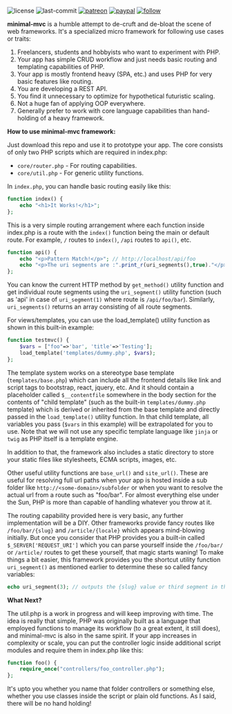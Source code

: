 ![license](https://img.shields.io/github/license/prahladyeri/minimal-mvc.svg)
![last-commit](https://img.shields.io/github/last-commit/prahladyeri/minimal-mvc.svg)
[![patreon](https://img.shields.io/badge/Patreon-brown.svg?logo=patreon)](https://www.patreon.com/prahladyeri)
[![paypal](https://img.shields.io/badge/PayPal-blue.svg?logo=paypal)](https://paypal.me/prahladyeri)
[![follow](https://img.shields.io/twitter/follow/prahladyeri.svg?style=social)](https://twitter.com/prahladyeri)

**minimal-mvc** is a humble attempt to de-cruft and de-bloat the scene of web frameworks. It's a specialized micro framework for following use cases or traits:

1. Freelancers, students and hobbyists who want to experiment with PHP.
2. Your app has simple CRUD workflow and just needs basic routing and templating capabilities of PHP.
3. Your app is mostly frontend heavy (SPA, etc.) and uses PHP for very basic features like routing.
4. You are developing a REST API.
5. You find it unnecessary to optimize for hypothetical futuristic scaling.
6. Not a huge fan of applying OOP everywhere.
7. Generally prefer to work with core language capabilities than hand-holding of a heavy framework.

**How to use minimal-mvc framework:**

Just download this repo and use it to prototype your app. The core consists of only two PHP scripts which are required in index.php:

- `core/router.php` - For routing capabilities.
- `core/util.php` - For generic utility functions.

In `index.php`, you can handle basic routing easily like this:

```php
function index() {
	echo "<h1>It Works!</h1>";
};
```

This is a very simple routing arrangement where each function inside index.php is a route with the `index()` function being the main or default route. For example, `/` routes to `index()`, `/api` routes to `api()`, etc.

```php
function api() {
	echo "<p>Pattern Match!</p>"; // http://localhost/api/foo
	echo "<p>The uri segments are :".print_r(uri_segments(),true)."</p>";
};
```

You can know the current HTTP method by `get_method()` utility function and get individual route segments using the `uri_segment()` utility function (such as 'api' in case of `uri_segment(1)` where route is `/api/foo/bar`). Similarly, `uri_segments()` returns an array consisting of all route segments.

For views/templates, you can use the load_template() utility function as shown in this built-in example:

```php
function testmvc() {
	$vars = ["foo"=>'bar', 'title'=>'Testing'];
	load_template('templates/dummy.php', $vars);
};
```

The template system works on a stereotype base template (`templates/base.php`) which can include all the frontend details like link and script tags to bootstrap, react, jquery, etc. And it should contain a placeholder called `$__contentfile` somewhere in the body section for the contents of "child template" (such as the built-in `templates/dummy.php` template) which is derived or inherited from the base template and directly passed in the `load_template()` utility function. In that child template, all variables you pass (`$vars` in this example) will be extrapolated for you to use. Note that we will not use any specific template language like `jinja` or `twig` as PHP itself is a template engine.

In addition to that, the framework also includes a static directory to store your static files like stylesheets, ECMA scripts, images, etc.

Other useful utility functions are `base_url()` and `site_url()`. These are useful for resolving full url paths when your app is hosted inside a sub folder like `http://<some-domain>/subfolder` or when you want to resolve the actual url from a route such as "foo/bar". For almost everything else under the Sun, PHP is more than capable of handling whatever you throw at it.

The routing capability provided here is very basic, any further implementation will be a DIY. Other frameworks provide fancy routes like `/foo/bar/{slug}` and `/article/{locale}` which appears mind-blowing initially. But once you consider that PHP provides you a built-in called `$_SERVER['REQUEST_URI']` which you can parse yourself inside the `/foo/bar/` or `/article/` routes to get these yourself, that magic starts waning! To make things a bit easier, this framework provides you the shortcut utility function `uri_segment()` as mentioned earlier to determine these so called fancy variables:

```php
echo uri_segment(3); // outputs the {slug} value or third segment in the URI
```

**What Next?**

The util.php is a work in progress and will keep improving with time. The idea is really that simple, PHP was originally built as a language that employed functions to manage its workflow (to a great extent, it still does), and minimal-mvc is also in the same spirit. If your app increases in complexity or scale, you can put the controller logic inside additional script modules and require them in index.php like this:

```php
function foo() {
	require_once("controllers/foo_controller.php");
};
```

It's upto you whether you name that folder controllers or something else, whether you use classes inside the script or plain old functions. As I said, there will be no hand holding!